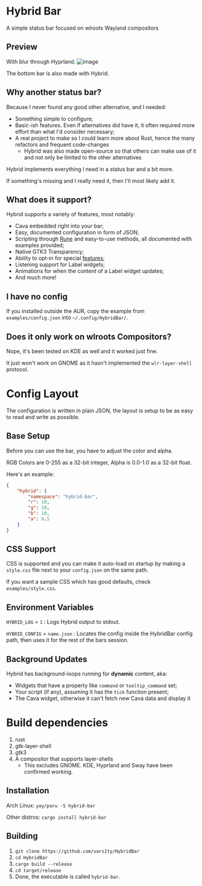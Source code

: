# Hybrid Bar
A simple status bar focused on wlroots Wayland compositors

## Preview
With blur through Hyprland.
![image](https://user-images.githubusercontent.com/54314240/197680577-2bc0cff4-2438-4c8d-8428-11499d0519c6.png)

The bottom bar is also made with Hybrid.

## Why another status bar?
Because I never found any good other alternative, and I needed:
- Something simple to configure;
- Basic-ish features. Even if alternatives did have it, it often required more effort than what I'd consider necessary;
- A real project to make so I could learn more about Rust, hence the many refactors and frequent code-changes
  - Hybrid was also made open-source so that others can make use of it and not only be limited to the other alternatives

Hybrid implements everything I need in a status bar and a bit more.

If something's missing and I really need it, then I'll most likely add it.

## What does it support?
Hybrid supports a variety of features, most notably:
- Cava embedded right into your bar;
- Easy, documented configuration in form of JSON;
- Scripting through [Rune](https://rune-rs.github.io/) and easy-to-use methods, all documented with examples provided;
- Native GTK3 Transparency;
- Ability to opt-in for special [features](https://github.com/vars1ty/HybridBar/blob/main/FEATURES.md);
- Listening support for Label widgets;
- Animations for when the content of a Label widget updates;
- And much more!

## I have no config
If you installed outside the AUR, copy the example from `examples/config.json` into `~/.config/HybridBar/`.

## Does it only work on wlroots Compositors?
Nope, it's been tested on KDE as well and it worked just fine.

It just won't work on GNOME as it hasn't implemented the `wlr-layer-shell` protocol.

# Config Layout
The configuration is written in plain JSON, the layout is setup to be as easy to read and write as possible.

## Base Setup
Before you can use the bar, you have to adjust the color and alpha.

RGB Colors are 0-255 as a 32-bit integer, Alpha is 0.0-1.0 as a 32-bit float.

Here's an example:

```json
{
    "hybrid": {
        "namespace": "hybrid-bar",
        "r": 10,
        "g": 10,
        "b": 10,
        "a": 0.5
    }
}
```
## CSS Support
CSS is supported and you can make it auto-load on startup by making a `style.css` file next to your `config.json` on the same path.

If you want a sample CSS which has good defaults, check `examples/style.css`.

## Environment Variables
`HYBRID_LOG` = `1` : Logs Hybrid output to stdout.

`HYBRID_CONFIG` = `name.json` : Locates the config inside the HybridBar config path, then uses it for the rest of the bars session.

## Background Updates
Hybrid has background-loops running for **dynamic** content, aka:
- Widgets that have a property like `command` or `tooltip_command` set;
- Your script (if any), assuming it has the `tick` function present;
- The Cava widget, otherwise it can't fetch new Cava data and display it

# Build dependencies
1. rust
2. gtk-layer-shell
3. gtk3
4. A compositor that supports layer-shells
   - This excludes GNOME. KDE, Hyprland and Sway have been confirmed working.

## Installation
Arch Linux: `yay/paru -S hybrid-bar`

Other distros: `cargo install hybrid-bar`

## Building
1. `git clone https://github.com/vars1ty/HybridBar`
2. `cd HybridBar`
3. `cargo build --release`
4. `cd target/release`
5. Done, the executable is called `hybrid-bar`.
